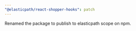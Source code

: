 ```yaml
---
"@elasticpath/react-shopper-hooks": patch
---
```


Renamed the package to publish to elasticpath scope on npm.

